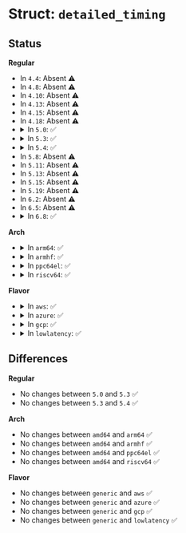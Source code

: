 # Struct: <code>detailed_timing</code>

## Status
<b>Regular</b>
<ul>
<li>
In <code>4.4</code>: Absent ⚠️
</li>
<li>
In <code>4.8</code>: Absent ⚠️
</li>
<li>
In <code>4.10</code>: Absent ⚠️
</li>
<li>
In <code>4.13</code>: Absent ⚠️
</li>
<li>
In <code>4.15</code>: Absent ⚠️
</li>
<li>
In <code>4.18</code>: Absent ⚠️
</li>
<li>
<details>
<summary>In <code>5.0</code>: ✅</summary>

```c
struct detailed_timing {
    __le16 pixel_clock;
    union (anon) data;
};
```
</details>
</li>
<li>
<details>
<summary>In <code>5.3</code>: ✅</summary>

```c
struct detailed_timing {
    __le16 pixel_clock;
    union (anon) data;
};
```
</details>
</li>
<li>
<details>
<summary>In <code>5.4</code>: ✅</summary>

```c
struct detailed_timing {
    __le16 pixel_clock;
    union (anon) data;
};
```
</details>
</li>
<li>
In <code>5.8</code>: Absent ⚠️
</li>
<li>
In <code>5.11</code>: Absent ⚠️
</li>
<li>
In <code>5.13</code>: Absent ⚠️
</li>
<li>
In <code>5.15</code>: Absent ⚠️
</li>
<li>
In <code>5.19</code>: Absent ⚠️
</li>
<li>
In <code>6.2</code>: Absent ⚠️
</li>
<li>
In <code>6.5</code>: Absent ⚠️
</li>
<li>
<details>
<summary>In <code>6.8</code>: ✅</summary>

```c
struct detailed_timing {
    __le16 pixel_clock;
    union (anon) data;
};
```
</details>
</li>
</ul>
<b>Arch</b>
<ul>
<li>
<details>
<summary>In <code>arm64</code>: ✅</summary>

```c
struct detailed_timing {
    __le16 pixel_clock;
    union (anon) data;
};
```
</details>
</li>
<li>
<details>
<summary>In <code>armhf</code>: ✅</summary>

```c
struct detailed_timing {
    __le16 pixel_clock;
    union (anon) data;
};
```
</details>
</li>
<li>
<details>
<summary>In <code>ppc64el</code>: ✅</summary>

```c
struct detailed_timing {
    __le16 pixel_clock;
    union (anon) data;
};
```
</details>
</li>
<li>
<details>
<summary>In <code>riscv64</code>: ✅</summary>

```c
struct detailed_timing {
    __le16 pixel_clock;
    union (anon) data;
};
```
</details>
</li>
</ul>
<b>Flavor</b>
<ul>
<li>
<details>
<summary>In <code>aws</code>: ✅</summary>

```c
struct detailed_timing {
    __le16 pixel_clock;
    union (anon) data;
};
```
</details>
</li>
<li>
<details>
<summary>In <code>azure</code>: ✅</summary>

```c
struct detailed_timing {
    __le16 pixel_clock;
    union (anon) data;
};
```
</details>
</li>
<li>
<details>
<summary>In <code>gcp</code>: ✅</summary>

```c
struct detailed_timing {
    __le16 pixel_clock;
    union (anon) data;
};
```
</details>
</li>
<li>
<details>
<summary>In <code>lowlatency</code>: ✅</summary>

```c
struct detailed_timing {
    __le16 pixel_clock;
    union (anon) data;
};
```
</details>
</li>
</ul>

## Differences
<b>Regular</b>
<ul>
<li>
No changes between <code>5.0</code> and <code>5.3</code> ✅
</li>
<li>
No changes between <code>5.3</code> and <code>5.4</code> ✅
</li>
</ul>
<b>Arch</b>
<ul>
<li>
No changes between <code>amd64</code> and <code>arm64</code> ✅
</li>
<li>
No changes between <code>amd64</code> and <code>armhf</code> ✅
</li>
<li>
No changes between <code>amd64</code> and <code>ppc64el</code> ✅
</li>
<li>
No changes between <code>amd64</code> and <code>riscv64</code> ✅
</li>
</ul>
<b>Flavor</b>
<ul>
<li>
No changes between <code>generic</code> and <code>aws</code> ✅
</li>
<li>
No changes between <code>generic</code> and <code>azure</code> ✅
</li>
<li>
No changes between <code>generic</code> and <code>gcp</code> ✅
</li>
<li>
No changes between <code>generic</code> and <code>lowlatency</code> ✅
</li>
</ul>
